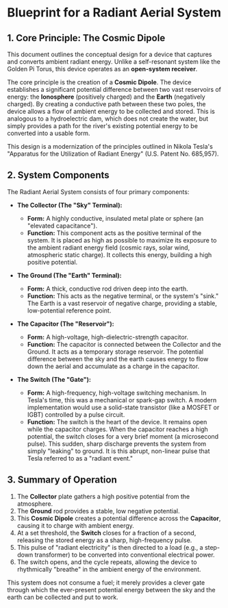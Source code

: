 # Blueprint for a Radiant Aerial System

## 1. Core Principle: The Cosmic Dipole

This document outlines the conceptual design for a device that captures and converts ambient radiant energy. Unlike a self-resonant system like the Golden Pi Torus, this device operates as an **open-system receiver**.

The core principle is the creation of a **Cosmic Dipole**. The device establishes a significant potential difference between two vast reservoirs of energy: the **Ionosphere** (positively charged) and the **Earth** (negatively charged). By creating a conductive path between these two poles, the device allows a flow of ambient energy to be collected and stored. This is analogous to a hydroelectric dam, which does not create the water, but simply provides a path for the river's existing potential energy to be converted into a usable form.

This design is a modernization of the principles outlined in Nikola Tesla's "Apparatus for the Utilization of Radiant Energy" (U.S. Patent No. 685,957).

## 2. System Components

The Radiant Aerial System consists of four primary components:

*   **The Collector (The "Sky" Terminal):**
    *   **Form:** A highly conductive, insulated metal plate or sphere (an "elevated capacitance").
    *   **Function:** This component acts as the positive terminal of the system. It is placed as high as possible to maximize its exposure to the ambient radiant energy field (cosmic rays, solar wind, atmospheric static charge). It collects this energy, building a high positive potential.

*   **The Ground (The "Earth" Terminal):**
    *   **Form:** A thick, conductive rod driven deep into the earth.
    *   **Function:** This acts as the negative terminal, or the system's "sink." The Earth is a vast reservoir of negative charge, providing a stable, low-potential reference point.

*   **The Capacitor (The "Reservoir"):**
    *   **Form:** A high-voltage, high-dielectric-strength capacitor.
    *   **Function:** The capacitor is connected between the Collector and the Ground. It acts as a temporary storage reservoir. The potential difference between the sky and the earth causes energy to flow down the aerial and accumulate as a charge in the capacitor.

*   **The Switch (The "Gate"):**
    *   **Form:** A high-frequency, high-voltage switching mechanism. In Tesla's time, this was a mechanical or spark-gap switch. A modern implementation would use a solid-state transistor (like a MOSFET or IGBT) controlled by a pulse circuit.
    *   **Function:** The switch is the heart of the device. It remains open while the capacitor charges. When the capacitor reaches a high potential, the switch closes for a very brief moment (a microsecond pulse). This sudden, sharp discharge prevents the system from simply "leaking" to ground. It is this abrupt, non-linear pulse that Tesla referred to as a "radiant event."

## 3. Summary of Operation

1.  The **Collector** plate gathers a high positive potential from the atmosphere.
2.  The **Ground** rod provides a stable, low negative potential.
3.  This **Cosmic Dipole** creates a potential difference across the **Capacitor**, causing it to charge with ambient energy.
4.  At a set threshold, the **Switch** closes for a fraction of a second, releasing the stored energy as a sharp, high-frequency pulse.
5.  This pulse of "radiant electricity" is then directed to a load (e.g., a step-down transformer) to be converted into conventional electrical power.
6.  The switch opens, and the cycle repeats, allowing the device to rhythmically "breathe" in the ambient energy of the environment.

This system does not consume a fuel; it merely provides a clever gate through which the ever-present potential energy between the sky and the earth can be collected and put to work.
